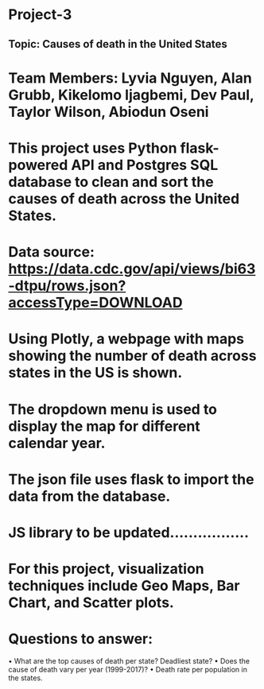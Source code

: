 # Project-3
## Topic: Causes of death in the United States
# Team Members: Lyvia Nguyen, Alan Grubb, Kikelomo Ijagbemi, Dev Paul, Taylor Wilson, Abiodun Oseni
# This project uses Python flask-powered API and Postgres SQL database to clean and sort the causes of death across the United States.
# Data source: https://data.cdc.gov/api/views/bi63-dtpu/rows.json?accessType=DOWNLOAD
#	**Using Plotly, a webpage with maps showing the number of death across states in the US is shown.**
# The dropdown menu is used to display the map for different calendar year.
# The json file uses flask to import the data from the database.
# JS library to be updated.................
# For this project, visualization techniques include Geo Maps, Bar Chart, and Scatter plots.
# Questions to answer:
• What are the top causes of death per state? Deadliest state?
• Does the cause of death vary per year (1999-2017)?
• Death rate per population in the states.

